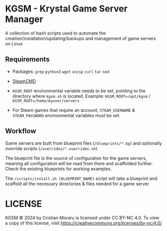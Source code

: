 # KGSM - Krystal Game Server Manager

A collection of bash scripts used to automate the creation/installation/updating/backups and management of game servers on Linux

## Requirements

- Packages: `grep` `python3` `wget` `unzip` `curl` `tar` `sed`

- [SteamCMD](https://developer.valvesoftware.com/wiki/SteamCMD)

- `KGSM_ROOT` environmental variable needs to be set, pointing to the directory where `kgsm.sh` is located. Example: `KGSM_ROOT=/opt/kgsm` / `KGSM_ROOT=/home/myuser/servers`

- For Steam games that require an account, `STEAM_USERNAME` & `STEAM_PASSWORD` environmental variables must be set.

## Workflow

Game servers are built from blueprint files (`/blueprints/*.bp`) and optionally override scripts (`/overrides/*.overrides.sh`)

The blueprint file is the source of configuration for the game servers, meaning all configuration will be read from there and scaffolded further.
Check the existing blueprints for working examples.

The `/scripts/install.sh [BLUEPRINT_NAME]` script will take a blueprint and scaffold all the necessary directories & files needed for a game server.

# LICENSE

KGSM © 2024 by Cristian Moraru is licensed under CC BY-NC 4.0. To view a copy of this license, visit https://creativecommons.org/licenses/by-nc/4.0/
